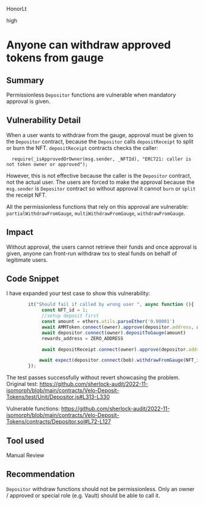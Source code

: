 HonorLt

high

# Anyone can withdraw approved tokens from gauge

## Summary
Permissionless ```Depositor``` functions are vulnerable when mandatory approval is given.

## Vulnerability Detail
When a user wants to withdraw from the gauge, approval must be given to the ```Depositor``` contract, because the ```Depositor``` calls ```depositReceipt``` to split or burn the NFT. ```depositReceipt``` contracts checks the caller:
```solidity
  require(_isApprovedOrOwner(msg.sender, _NFTId), "ERC721: caller is not token owner or approved");
```
However, this is not effective because the caller is the ```Depositor``` contract, not the actual user. The users are forced to make the approval because the ```msg.sender``` is ```Depositor``` contract so without approval it cannot ```burn``` or ```split``` the receipt NFT.

All the permissionless functions that rely on this approval are vulnerable: ```partialWithdrawFromGauge```, ```multiWithdrawFromGauge```, ```withdrawFromGauge```.

## Impact
Without approval, the users cannot retrieve their funds and once approval is given, anyone can front-run withdraw txs to steal funds on behalf of legitimate users.

## Code Snippet

I have expanded your test case to show this vulnerability:
```js
        it("Should fail if called by wrong user ", async function (){
             const NFT_id = 1;
             //setup deposit first
             const amount = ethers.utils.parseEther('0.00001')      
             await AMMToken.connect(owner).approve(depositor.address, amount)
             await depositor.connect(owner).depositToGauge(amount)
             rewards_address = ZERO_ADDRESS

             await depositReceipt.connect(owner).approve(depositor.address, NFT_id)

            await expect(depositor.connect(bob).withdrawFromGauge(NFT_id, [rewards_address])).to.be.revertedWith("ERC721: caller is not token owner or approved")
        });
```
The test passes successfully without revert showcasing the problem.
Original test:
https://github.com/sherlock-audit/2022-11-isomorph/blob/main/contracts/Velo-Deposit-Tokens/test/Unit/Depositor.js#L313-L330

Vulnerable functions:
https://github.com/sherlock-audit/2022-11-isomorph/blob/main/contracts/Velo-Deposit-Tokens/contracts/Depositor.sol#L72-L127

## Tool used

Manual Review

## Recommendation
```Depositor``` withdraw functions should not be permissionless. Only an owner / approved or special role (e.g. Vault) should be able to call it.